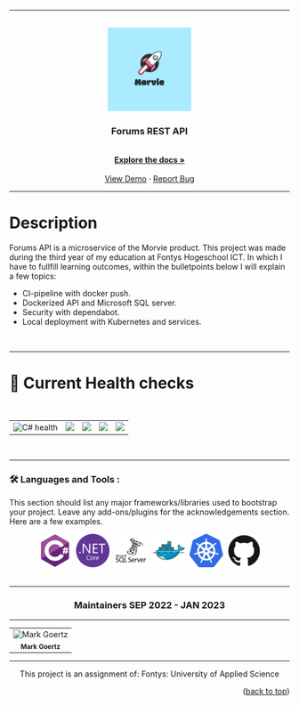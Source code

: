 

---

<a name="readme-top"></a>

<!-- PROJECT LOGO -->
<br />
<div align="center">
  <a>
    <img src="logo.png" alt="Logo" width="150" height="150">
  </a>

  <h3 align="center">Forums REST API</h3>

  <p align="center">
    <br />
    <a href=""><strong>Explore the docs »</strong></a>
    <br />
    <br />
    <a href="">View Demo</a>
    ·
    <a href="https://github.com/Morvie/Forums.API/issues">Report Bug</a>
    
  </p>
</div>

---

# Description

Forums API is a microservice of the Morvie product. This project was made during the third year of my education at Fontys Hogeschool ICT. In which I have to fullfill learning outcomes, within the bulletpoints below I will explain a few topics:

- CI-pipeline with docker push.
- Dockerized API and Microsoft SQL server.
- Security with dependabot.
- Local deployment with Kubernetes and services.

<br/>

---

# :syringe: Current Health checks

<br/>
<table align="center" class="no-border" >
  <tr>
    <td>
      <img src="https://github.com/Morvie/Forums.API/actions/workflows/dotnet.yml/badge.svg" alt="C# health"/></td>
    <td>
      <a href="https://codecov.io/gh/Morvie/Forums.API" >
      <img src="https://codecov.io/gh/Morvie/Forums.API/branch/main/graph/badge.svg?token=H2BHSLG6HZ"/></a> 
    </td>
        <td>
      <a href="https://github.com/Morvie/Forums.API/pulls"><img src="https://img.shields.io/github/issues-pr/Morvie/Forums.API.svg"/></a> 
    </td>
    <td>
      <a href="https://github.com/Morvie/Forums.API/network/members"><img src="https://img.shields.io/github/forks/Morvie/Forums.API.svg?style=social&label=Fork&maxAge=2592000"/></a> 
    </td>
   <td>
      <a href="https://github.com/Morvie/Forums.API/issues"><img src="https://img.shields.io/github/issues/Morvie/Forums.API.svg"/></a> 
    </td>
  </tr>
</table>
<br/>

---

### :hammer_and_wrench: Languages and Tools :

This section should list any major frameworks/libraries used to bootstrap your project. Leave any add-ons/plugins for the acknowledgements section. Here are a few examples.

<div align=center>
  <img src="https://raw.githubusercontent.com/devicons/devicon/1119b9f84c0290e0f0b38982099a2bd027a48bf1/icons/csharp/csharp-original.svg" title="Csharp" alt="Csharp" width="60" height="60"/>&nbsp;
  <img src="https://raw.githubusercontent.com/devicons/devicon/1119b9f84c0290e0f0b38982099a2bd027a48bf1/icons/dotnetcore/dotnetcore-original.svg" title="dotnet" alt="dotnet" width="60" height="60"/>&nbsp;
  <img src="https://raw.githubusercontent.com/devicons/devicon/1119b9f84c0290e0f0b38982099a2bd027a48bf1/icons/microsoftsqlserver/microsoftsqlserver-plain-wordmark.svg" title="MySQL"  alt="MySQL" width="60" height="60"/>&nbsp;
  <img src="https://raw.githubusercontent.com/devicons/devicon/1119b9f84c0290e0f0b38982099a2bd027a48bf1/icons/docker/docker-original.svg" title="Docker" alt="Docker" width="60" height="60"/>&nbsp;
  <img src="https://raw.githubusercontent.com/kubernetes/kubernetes/9884746f0fd338c393d23dbb2a87d118a34fe5e5/logo/logo.svg" title="Docker" alt="Docker" width="60" height="60"/>&nbsp;
  <img src="https://raw.githubusercontent.com/devicons/devicon/1119b9f84c0290e0f0b38982099a2bd027a48bf1/icons/github/github-original.svg" title="Git" **alt="Git" width="60" height="60"/>
</div>
<br/>

---

<div align=center>

### Maintainers SEP 2022 - JAN 2023
</div>

---

<table align=center>
  <tbody>
    <tr>
     <td align="center"><a><img src="https://avatars.githubusercontent.com/u/58692211?v=4" width="100px;" alt="Mark Goertz"/><br /><sub><b>Mark Goertz</b></a></td>
  </tbody>
</table>

---

<div align=center>
This project is an assignment of:
Fontys: University of Applied Science
</div>

<p align="right">(<a href="#readme-top">back to top</a>)</p>
